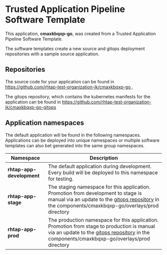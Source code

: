# Trusted Application Pipeline Software Template

This application, **cmaxkbqxp-go**, was created from a Trusted Application Pipeline Software Template.

The software templates create a new source and gitops deployment repositories with a sample source application. 

## Repositories

The source code for your application can be found in [https://github.com/rhtap-test-organization-jk/cmaxkbqxp-go ](https://github.com/rhtap-test-organization-jk/cmaxkbqxp-go ).
 
The gitops repository, which contains the kubernetes manifests for the application can be found in 
[https://github.com/rhtap-test-organization-jk/cmaxkbqxp-go-gitops ](https://github.com/rhtap-test-organization-jk/cmaxkbqxp-go-gitops ) 

## Application namespaces 

The default application will be found in the following namespaces. Applications can be deployed into unique namespaces or multiple software templates can also bet generated into the same group namespaces.  

|  Namespace   |  Description   |  
| -------- | -------- |   
| **rhtap-app-development** | The default application during development. Every build will be deployed to this namespace for testing. | 
| **rhtap-app-stage** | The staging namespace for this application. Promotion from development to stage is manual via an update to the [gitops repository](https://github.com/rhtap-test-organization-jk/cmaxkbqxp-go-gitops ) in the components/cmaxkbqxp-go/overlays/prod directory |  
| **rhtap-app-prod** | The production namespace for this application. Promotion from stage to production is manual via an update to the [gitops repository](https://github.com/rhtap-test-organization-jk/cmaxkbqxp-go-gitops ) in the components/cmaxkbqxp-go/overlays/prod directory | 